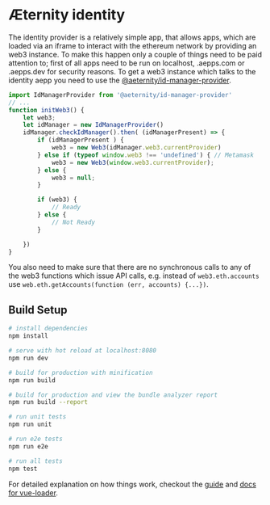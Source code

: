 # Æternity identity

The identity provider is a relatively simple app, that allows apps, which are loaded
via an iframe to interact with the ethereum network by providing an web3 instance.
To make this happen only a couple of things need to be paid attention to; first of
all apps need to be run on localhost, <subdomain>.aepps.com or <subdomain>.aepps.dev
for security reasons. To get a web3 instance which talks to the identity aepp you
need to use the [@aeternity/id-manager-provider](https://www.npmjs.com/package/@aeternity/id-manager-provider/).

```javascript
import IdManagerProvider from '@aeternity/id-manager-provider'
// ...
function initWeb3() {
    let web3;
    let idManager = new IdManagerProvider()
    idManager.checkIdManager().then( (idManagerPresent) => {
        if (idManagerPresent ) {
            web3 = new Web3(idManager.web3.currentProvider)
        } else if (typeof window.web3 !== 'undefined') { // Metamask
            web3 = new Web3(window.web3.currentProvider);
        } else {
            web3 = null;
        }

        if (web3) {
            // Ready
        } else {
            // Not Ready
        }

    })
}
```

You also need to make sure that there are no synchronous calls to any of the web3
functions which issue API calls, e.g. instead of `web3.eth.accounts` use `web.eth.getAccounts(function (err, accounts) {...})`.

## Build Setup

``` bash
# install dependencies
npm install

# serve with hot reload at localhost:8080
npm run dev

# build for production with minification
npm run build

# build for production and view the bundle analyzer report
npm run build --report

# run unit tests
npm run unit

# run e2e tests
npm run e2e

# run all tests
npm test
```

For detailed explanation on how things work, checkout the [guide](http://vuejs-templates.github.io/webpack/) and [docs for vue-loader](http://vuejs.github.io/vue-loader).
